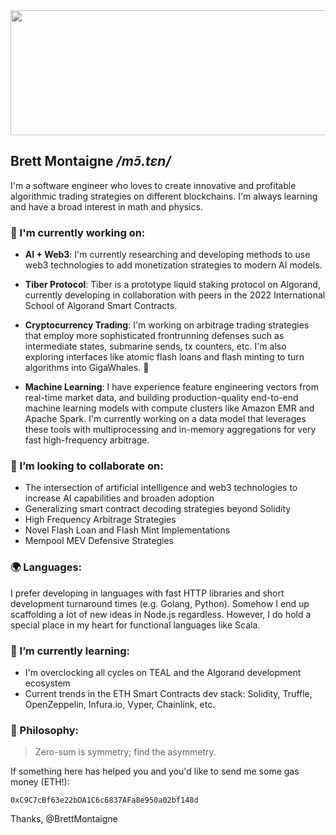 <div align="center" ><img src="https://forex-station.com/download/file.php?id=3326577" width="540" height="200" /></div>

## Brett Montaigne  */mɔ̃.tɛn/*

I'm a software engineer who loves to create innovative and profitable algorithmic trading strategies on different blockchains. I'm always learning and have a broad interest in math and physics.

### 🔭 I'm currently working on:

* **AI + Web3**: I'm currently researching and developing methods to use web3 technologies to add monetization strategies to modern AI models.  
  
* **Tiber Protocol**: Tiber is a prototype liquid staking protocol on Algorand, currently developing in collaboration with peers in the 2022 International School of Algorand Smart Contracts.

* **Cryptocurrency Trading**: I'm working on arbitrage trading strategies that employ more sophisticated frontrunning defenses such as intermediate states, submarine sends, tx counters, etc. I'm also exploring interfaces like atomic flash loans and flash minting to turn algorithms into GigaWhales. 🐋

* **Machine Learning**: I have experience feature engineering vectors from real-time market data, and building production-quality end-to-end machine learning models with compute clusters like Amazon EMR and Apache Spark. I'm currently working on a data model that leverages these tools with multiprocessing and in-memory aggregations for very fast high-frequency arbitrage.

### 🤝 I’m looking to collaborate on:

* The intersection of artificial intelligence and web3 technologies to increase AI capabilities and broaden adoption 
* Generalizing smart contract decoding strategies beyond Solidity
* High Frequency Arbitrage Strategies
* Novel Flash Loan and Flash Mint Implementations
* Mempool MEV Defensive Strategies

### 🌍 Languages:
I prefer developing in languages with fast HTTP libraries and short development turnaround times (e.g. Golang, Python). 
Somehow I end up scaffolding a lot of new ideas in Node.js regardless.
However, I do hold a special place in my heart for functional languages like Scala.

### 🌱 I’m currently learning:
* I'm overclocking all cycles on TEAL and the Algorand development ecosystem
* Current trends in the ETH Smart Contracts dev stack: Solidity, Truffle, OpenZeppelin, Infura.io, Vyper, Chainlink, etc.

### 🧘 Philosophy: 
> Zero-sum is symmetry; find the asymmetry. 


If something here has helped you and you'd like to send me some gas money (ETH!):

`0xC9C7cBf63e22bDA1C6c6837AFa8e950a02bf148d`

Thanks, @BrettMontaigne
